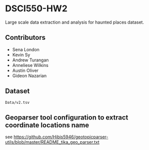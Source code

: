 # DSCI550-HW2
Large scale data extraction and analysis for haunted places dataset.

## Contributors
- Sena London
- Kevin Sy
- Andrew Turangan
- Anneliese Wilkins
- Austin Oliver
- Gideon Nazarian
## Dataset
```Data/v2.tsv```
## Geoparser tool configuration to extract coordinate locations name
see https://github.com/Hibis5946/geotopicparser-utils/blob/master/README_tika_geo_parser.txt

